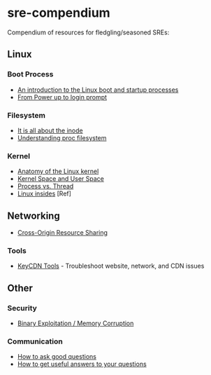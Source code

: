 # sre-compendium

Compendium of resources for fledgling/seasoned SREs:

## Linux

### Boot Process

- [An introduction to the Linux boot and startup processes](https://opensource.com/article/17/2/linux-boot-and-startup)
- [From Power up to login prompt](http://www.scott-a-s.com/files/linux_boot.pdf)

### Filesystem

- [It is all about the inode](https://developer.ibm.com/articles/au-speakingunix14/)
- [Understanding proc filesystem](https://syedali.net/2013/08/20/understanding-proc-filesystem)

### Kernel

- [Anatomy of the Linux kernel](https://developer.ibm.com/articles/l-linux-kernel/)
- [Kernel Space and User Space](http://learnlinuxconcepts.blogspot.com/2014/02/kernel-space-and-user-space.html)
- [Process vs. Thread](https://www.baeldung.com/linux/process-vs-thread)
- [Linux insides](https://github.com/0xAX/linux-insides) [Ref]

## Networking

- [Cross-Origin Resource Sharing](https://developer.mozilla.org/en-US/docs/Web/HTTP/CORS)

### Tools

- [KeyCDN Tools](https://tools.keycdn.com/) - Troubleshoot website, network, and CDN issues

## Other

### Security

- [Binary Exploitation / Memory Corruption](https://www.youtube.com/playlist?app=desktop&list=PLhixgUqwRTjxglIswKp9mpkfPNfHkzyeN)

### Communication

- [How to ask good questions](https://jvns.ca/blog/good-questions/?utm_source=pocket_mylist)
- [How to get useful answers to your questions](https://jvns.ca/blog/2021/10/21/how-to-get-useful-answers-to-your-questions/?utm_source=pocket_mylist)
